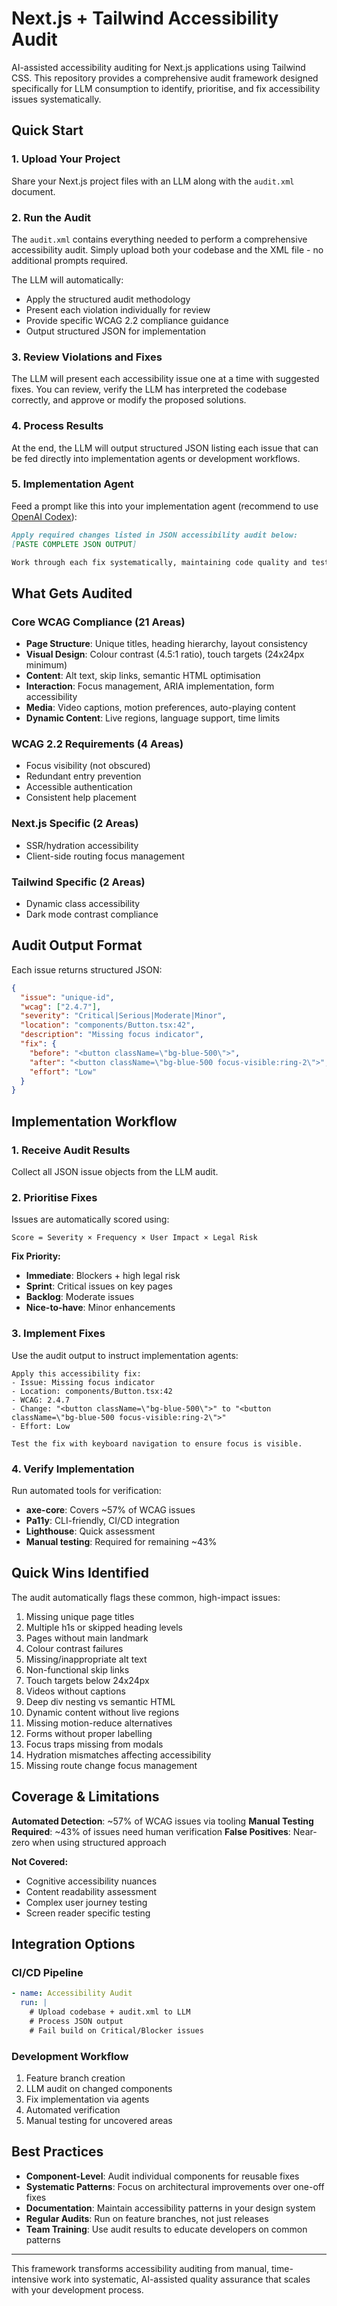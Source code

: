 # Next.js + Tailwind Accessibility Audit

AI-assisted accessibility auditing for Next.js applications using Tailwind CSS. This repository provides a comprehensive audit framework designed specifically for LLM consumption to identify, prioritise, and fix accessibility issues systematically.

## Quick Start

### 1. Upload Your Project

Share your Next.js project files with an LLM along with the `audit.xml` document.

### 2. Run the Audit

The `audit.xml` contains everything needed to perform a comprehensive accessibility audit. Simply upload both your codebase and the XML file - no additional prompts required.

The LLM will automatically:

- Apply the structured audit methodology
- Present each violation individually for review
- Provide specific WCAG 2.2 compliance guidance
- Output structured JSON for implementation

### 3. Review Violations and Fixes

The LLM will present each accessibility issue one at a time with suggested fixes. You can review, verify the LLM has interpreted the codebase correctly, and approve or modify the proposed solutions.

### 4. Process Results

At the end, the LLM will output structured JSON listing each issue that can be fed directly into implementation agents or development workflows.

### 5. Implementation Agent

Feed a prompt like this into your implementation agent (recommend to use [OpenAI Codex](https://openai.com/index/introducing-codex/)):

```markdown
Apply required changes listed in JSON accessibility audit below:
[PASTE COMPLETE JSON OUTPUT]

Work through each fix systematically, maintaining code quality and testing.
```

## What Gets Audited

### Core WCAG Compliance (21 Areas)

- **Page Structure**: Unique titles, heading hierarchy, layout consistency
- **Visual Design**: Colour contrast (4.5:1 ratio), touch targets (24x24px minimum)
- **Content**: Alt text, skip links, semantic HTML optimisation
- **Interaction**: Focus management, ARIA implementation, form accessibility
- **Media**: Video captions, motion preferences, auto-playing content
- **Dynamic Content**: Live regions, language support, time limits

### WCAG 2.2 Requirements (4 Areas)

- Focus visibility (not obscured)
- Redundant entry prevention
- Accessible authentication
- Consistent help placement

### Next.js Specific (2 Areas)

- SSR/hydration accessibility
- Client-side routing focus management

### Tailwind Specific (2 Areas)

- Dynamic class accessibility
- Dark mode contrast compliance

## Audit Output Format

Each issue returns structured JSON:

```json
{
  "issue": "unique-id",
  "wcag": ["2.4.7"],
  "severity": "Critical|Serious|Moderate|Minor",
  "location": "components/Button.tsx:42",
  "description": "Missing focus indicator",
  "fix": {
    "before": "<button className=\"bg-blue-500\">",
    "after": "<button className=\"bg-blue-500 focus-visible:ring-2\">",
    "effort": "Low"
  }
}
```

## Implementation Workflow

### 1. Receive Audit Results

Collect all JSON issue objects from the LLM audit.

### 2. Prioritise Fixes

Issues are automatically scored using:

```
Score = Severity × Frequency × User Impact × Legal Risk
```

**Fix Priority:**

- **Immediate**: Blockers + high legal risk
- **Sprint**: Critical issues on key pages
- **Backlog**: Moderate issues
- **Nice-to-have**: Minor enhancements

### 3. Implement Fixes

Use the audit output to instruct implementation agents:

```
Apply this accessibility fix:
- Issue: Missing focus indicator
- Location: components/Button.tsx:42
- WCAG: 2.4.7
- Change: "<button className=\"bg-blue-500\">" to "<button className=\"bg-blue-500 focus-visible:ring-2\">"
- Effort: Low

Test the fix with keyboard navigation to ensure focus is visible.
```

### 4. Verify Implementation

Run automated tools for verification:

- **axe-core**: Covers ~57% of WCAG issues
- **Pa11y**: CLI-friendly, CI/CD integration
- **Lighthouse**: Quick assessment
- **Manual testing**: Required for remaining ~43%

## Quick Wins Identified

The audit automatically flags these common, high-impact issues:

1. Missing unique page titles
2. Multiple h1s or skipped heading levels
3. Pages without main landmark
4. Colour contrast failures
5. Missing/inappropriate alt text
6. Non-functional skip links
7. Touch targets below 24x24px
8. Videos without captions
9. Deep div nesting vs semantic HTML
10. Dynamic content without live regions
11. Missing motion-reduce alternatives
12. Forms without proper labelling
13. Focus traps missing from modals
14. Hydration mismatches affecting accessibility
15. Missing route change focus management

## Coverage & Limitations

**Automated Detection**: ~57% of WCAG issues via tooling
**Manual Testing Required**: ~43% of issues need human verification
**False Positives**: Near-zero when using structured approach

**Not Covered:**

- Cognitive accessibility nuances
- Content readability assessment
- Complex user journey testing
- Screen reader specific testing

## Integration Options

### CI/CD Pipeline

```yaml
- name: Accessibility Audit
  run: |
    # Upload codebase + audit.xml to LLM
    # Process JSON output
    # Fail build on Critical/Blocker issues
```

### Development Workflow

1. Feature branch creation
2. LLM audit on changed components
3. Fix implementation via agents
4. Automated verification
5. Manual testing for uncovered areas

## Best Practices

- **Component-Level**: Audit individual components for reusable fixes
- **Systematic Patterns**: Focus on architectural improvements over one-off fixes
- **Documentation**: Maintain accessibility patterns in your design system
- **Regular Audits**: Run on feature branches, not just releases
- **Team Training**: Use audit results to educate developers on common patterns

---

This framework transforms accessibility auditing from manual, time-intensive work into systematic, AI-assisted quality assurance that scales with your development process.
